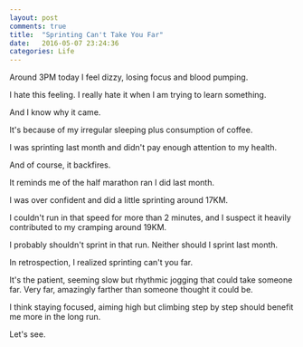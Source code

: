 ```yaml
---
layout: post
comments: true
title:  "Sprinting Can't Take You Far"
date:   2016-05-07 23:24:36
categories: Life
---
```


Around 3PM today I feel dizzy, losing focus and blood pumping. 

I hate this feeling. I really hate it when I am trying to learn something.

And I know why it came.

It's because of my irregular sleeping plus consumption of coffee.

I was sprinting last month and didn't pay enough attention to my health.

And of course, it backfires.

It reminds me of the half marathon ran I did last month. 

I was over confident and did a little sprinting around 17KM. 

I couldn't run in that speed for more than 2 minutes, and I suspect it heavily contributed to my cramping around 19KM.

I probably shouldn't sprint in that run. Neither should I sprint last month.

In retrospection, I realized sprinting can't you far. 

It's the patient, seeming slow but rhythmic jogging that could take someone far. Very far, amazingly farther than someone thought it could be.

I think staying focused, aiming high but climbing step by step should benefit me more in the long run.

Let's see.